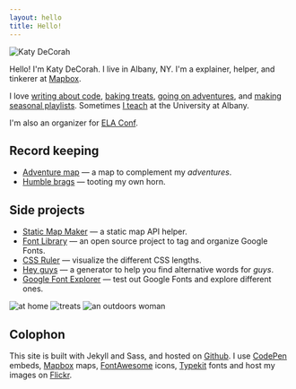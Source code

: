 ```yaml
---
layout: hello
title: Hello!
---
```


<img src="https://c1.staticflickr.com/9/8881/18361278301_9018c69470_b.jpg" class="hello-header" alt="Katy DeCorah">

<p class="lead">Hello! I'm Katy DeCorah. I live in Albany, NY. I'm a explainer, helper, and tinkerer at <a href="//www.mapbox.com">Mapbox</a>.</p>

I love [writing about code](/card-catalog/#code), [baking treats](/card-catalog/#epicurean), [going on adventures](/card-catalog/#adventures), and [making seasonal playlists](/playlists/). Sometimes [I teach](/card-catalog/#teaching) at the University at Albany.

I'm also an organizer for [ELA Conf](http://elaconf.com/).

## Record keeping

* [Adventure map](/map) &mdash; a map to complement my <em>adventures</em>.
* [Humble brags](/humble-brags) &mdash; tooting my own horn.

## Side projects

* [Static Map Maker](http://staticmapmaker.com/) &mdash; a static map API helper.
* [Font Library](http://katydecorah.com/font-library/) &mdash; an open source project to tag and organize Google Fonts.
* [CSS Ruler](http://katydecorah.com/css-ruler/) &mdash; visualize the different CSS lengths.
* [Hey guys](http://katydecorah.com/hey-guys/) &mdash; a generator to help you find alternative words for <em>guys</em>.
* [Google Font Explorer](http://katydecorah.com/google-font-explorer/) &mdash; test out Google Fonts and explore different ones.

<div class="post">
<div class="photos">
<img src="https://c1.staticflickr.com/1/448/18664258796_988f31b102_c.jpg" class="img-thirds" alt="at home">
<img src="https://c1.staticflickr.com/1/530/18664287626_4c32e59e7e_c.jpg" class="img-thirds" alt="treats">
<img src="https://farm1.staticflickr.com/588/21917162186_67041fbcf4_c.jpg" class="img-thirds" alt="an outdoors woman">
</div>
</div>

## Colophon

This site is built with Jekyll and Sass, and hosted on [Github](https://github.com/katydecorah/katydecorah.github.com). I use [CodePen](http://codepen.io/) embeds, [Mapbox](https://www.mapbox.com/developers/api/static/) maps, [FontAwesome](http://fortawesome.github.io/Font-Awesome/icons/) icons,  [Typekit](https://typekit.com/) fonts and host my images on [Flickr](https://www.flickr.com/).
